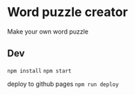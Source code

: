 # Word puzzle creator
Make your own word puzzle

## Dev
`npm install`
`npm start`

deploy to github pages
`npm run deploy`